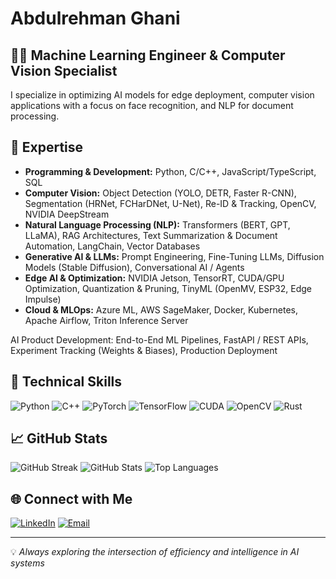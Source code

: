# Abdulrehman Ghani

## 👨‍💻 Machine Learning Engineer & Computer Vision Specialist

I specialize in optimizing AI models for edge deployment, computer vision applications with a focus on face recognition, and NLP for document processing.

## 🔭 Expertise

- **Programming & Development:** Python, C/C++, JavaScript/TypeScript, SQL
- **Computer Vision:** Object Detection (YOLO, DETR, Faster R-CNN), Segmentation (HRNet, FCHarDNet, U-Net), Re-ID & Tracking, OpenCV, NVIDIA DeepStream
- **Natural Language Processing (NLP):** Transformers (BERT, GPT, LLaMA), RAG Architectures, Text Summarization & Document Automation, LangChain, Vector Databases
- **Generative AI & LLMs:** Prompt Engineering, Fine-Tuning LLMs, Diffusion Models (Stable Diffusion), Conversational AI / Agents
- **Edge AI & Optimization:** NVIDIA Jetson, TensorRT, CUDA/GPU Optimization, Quantization & Pruning, TinyML (OpenMV, ESP32, Edge Impulse)
- **Cloud & MLOps:** Azure ML, AWS SageMaker, Docker, Kubernetes, Apache Airflow, Triton Inference Server

AI Product Development: End-to-End ML Pipelines, FastAPI / REST APIs, Experiment Tracking (Weights & Biases), Production Deployment
## 🚀 Technical Skills

![Python](https://img.shields.io/badge/Python-3776AB?style=for-the-badge&logo=python&logoColor=white)
![C++](https://img.shields.io/badge/C++-00599C?style=for-the-badge&logo=cplusplus&logoColor=white)
![PyTorch](https://img.shields.io/badge/PyTorch-EE4C2C?style=for-the-badge&logo=pytorch&logoColor=white)
![TensorFlow](https://img.shields.io/badge/TensorFlow-FF6F00?style=for-the-badge&logo=tensorflow&logoColor=white)
![CUDA](https://img.shields.io/badge/CUDA-76B900?style=for-the-badge&logo=nvidia&logoColor=white)
![OpenCV](https://img.shields.io/badge/OpenCV-5C3EE8?style=for-the-badge&logo=opencv&logoColor=white)
![Rust](https://img.shields.io/badge/Rust-000000?style=for-the-badge&logo=rust&logoColor=white)

## 📈 GitHub Stats

![GitHub Streak](https://github-readme-streak-stats.herokuapp.com/?user=Abdulrehmanghani&theme=radical)
![GitHub Stats](https://github-readme-stats.vercel.app/api?username=Abdulrehmanghani&show_icons=true&theme=radical&include_all_commits=true)
![Top Languages](https://github-readme-stats.vercel.app/api/top-langs/?username=Abdulrehmanghani&layout=compact&theme=radical&count_weight=1&size_weight=0)

## 🌐 Connect with Me

[![LinkedIn](https://img.shields.io/badge/LinkedIn-0077B5?style=for-the-badge&logo=linkedin&logoColor=white)](https://www.linkedin.com/in/abdulrehman197/)
[![Email](https://img.shields.io/badge/Email-D14836?style=for-the-badge&logo=gmail&logoColor=white)](gmail:abdulrehmanghani197@gmail.com)

---

💡 *Always exploring the intersection of efficiency and intelligence in AI systems*
